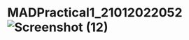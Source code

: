 # MADPractical1_21012022052![Screenshot (12)](https://user-images.githubusercontent.com/110801723/183340824-3b5e8907-045f-4101-b12f-88252c634804.png)
